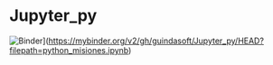 # Jupyter_py

![Binder](https://mybinder.org/badge_logo.svg)](https://mybinder.org/v2/gh/guindasoft/Jupyter_py/HEAD?filepath=python_misiones.ipynb)
